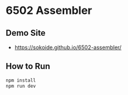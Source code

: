 # 6502 Assembler

## Demo Site

* https://sokoide.github.io/6502-assembler/

## How to Run

```bash
npm install
npm run dev
```

